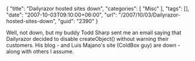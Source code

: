 {
	"title": "Dailyrazor hosted sites down",
	"categories": [
		"Misc"
	],
	"tags": [],
	"date": "2007-10-03T09:10:00+06:00",
	"url": "/2007/10/03/Dailyrazor-hosted-sites-down",
	"guid": "2390"
}

Well, not down, but my buddy Todd Sharp sent me an email saying that Dailyrazor decided to disable createObject() without warning their customers. His blog - and Luis Majano's site (ColdBox guy) are down - along with others I assume.